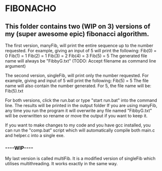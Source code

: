 <h1>FIBONACHO</h1>

<h2>This folder contains two (WIP on 3) versions of my (super awesome epic) fibonacci algorithm.</h2>

The first version, manyFib, will print the entire sequence up to the number requested.
For example, giving an input of 5 will print the following:
Fib(0) = 0
Fib(1) = 1
Fib(2) = 1
Fib(3) = 2
Fib(4) = 3
Fib(5) = 5
The generated file name will always be "FibbyG.txt" (TODO: Accept filename as command line argument)

The second version, singleFib, will print only the number requested.
For example, giving and input of 5 will print the following:
Fib(5) = 5
The file name will also contain the number generated. For 5, the file name will be:
Fib(5).txt

For both versions, click the run.bat or type "start run.bat" into the command line. The results will be printed in the output folder
If you are using manyFib, any time you run the program it will overwrite any file named "FibbyG.txt" will be overwritten so rename or move the output if you want to keep it.

If you want to make changes to my code and you have gcc installed, you can run the "comp.bat" script which will automatically compile both main.c and helper.c into a single exe.

<h3>----WIP----</h3>
My last version is called multiFib. It is a modified version of singleFib which utilises multithreading. It works exactly in the same way. 
